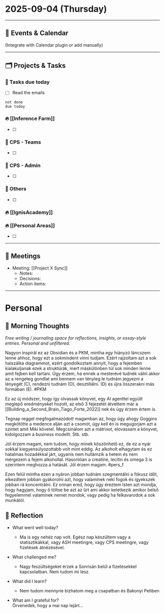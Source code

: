 # 2025-09-04 (Thursday)



---

## 📅 Events & Calendar
(Integrate with Calendar plugin or add manually)

---


## 🗂 Projects & Tasks


### 📝 Tasks due today

- [ ] Read the emails

```tasks
not done
due today
```



### 🔥 [[Inference Farm]] 
- [ ] 

### 📝 CPS - Teams
- [ ] 

### 📝 CPS - Admin
- [ ] 

### 📝 Others
- [ ] 

### 🔥 [[IgnisAcademy]] 


### 🔥 [[Personal Areas]] 
- [ ] 



---

## 🤝 Meetings
- Meeting: [[Project X Sync]]  
  - Notes:  
  - Decisions:  
  - Action items:  



---
# Personal
## 🌅 Morning Thoughts
_Free writing / journaling space for reflections, insights, or essay-style entries. Personal and unfiltered._

Nagyon inspirál ez az Obsidian és a PKM, mintha egy hiányzó láncszem lenne ahhoz, hogy ezt a sokmindent vinni tudjam. Ezért rajzoltam azt a sok halszálka diagrammot, ezért gondolkoztam annyit, hogy a fejemben kialakuljanak ezek a struktúrák, mert máskülönben túl sok minden lenne amit fejben kell tartani. Úgy érzem, ha ennek a mesterévé tudnék válni akkor az a rengeteg gondlat ami bennem van tényleg le tudnám jegyezni a lényegét (C), rendezni tudnám (O), desztillálni. (D) és újra összerakni más formában (E). #PKM 

Ez az új módszer, hogy így olvassak könyvet, egy AI agenttel együtt meglepő eredményeket hozott, az első 3 fejezetét átvettem már a [[Building_a_Second_Brain_Tiago_Forte_2022]] nek és úgy érzem értem is. 

Tegnap reggel megfogalmazódott magamban az, hogy úgy ahogy Goggins megkötötte a medence alján azt a csomót, úgy kell én is megugorjam azt a szintet amit Miki követel. Megcsinálom azt a mátrixot, elovassam a könyvet, kidolgozzam a business modellt. Stb. stb.

Jól érzem magam, nem tudom, hogy minek köszönhető ez, de ez a nyár sokkal kiegyensúlyozottabb volt mint eddig. Az alkoholt elhagytam és ez hatalmas hozadékkal járt, ugyanis nem hullámzik a hetem és nem mérgezem a fejem alkohollal. Hasonlóan a creatine, lecitin és omega 3 is szerintem meghozza a hatását. Jól érzem magam. #pers_f

Ezen felül mintha ezen a nyáron jobban tudnám szegmentálni a fókusz időt, elkezdtem jobban gyakorolni azt, hogy valaminek neki fogok és igyekszek jobban rá koncentrálni. Ez onnan ered, hogy úgy éreztem Isten azt mondja, hogy hagyjam, hogy ő töltse be azt az űrt ami akkor keletkezik amikor belső fegyelemmel valaminek nemet mondok, vagy pedig ha felkavarodok a sok munkától.
 


## 🌙 Reflection
- What went well today?  
	- Ma is egy nehéz nap volt. Egész nap készültem vagy a statisztikákkal, vagy ASH meetingre, vagy CPS meetingre, vagy fizetések átnézésével.
	
- What challenged me?  
	- Nagy feszültségeket érzek a Sonrisán belül a fizetésekkel kapcsolatban. Nem tudom mi lesz. 
- What did I learn?  
	- Nem tudom mennyrie bízhatom meg a csapatban és Bakonyi Petiben
- What am I grateful for?  
  Örvenedek, hogy a mai nap lejárt...
  
